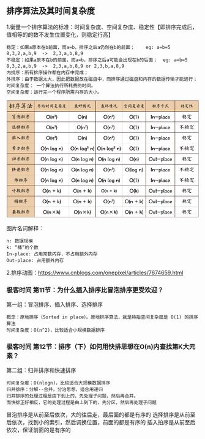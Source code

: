 ## 排序算法及其时间复杂度

1.衡量一个排序算法的标准：时间复杂度、空间复杂度、稳定性【即排序完成后，值相等的的数不发生位置变化，则稳定行高】
```text
稳定：如果a原本在b前面，而a=b，排序之后a仍然在b的前面；    eg: a=b=5  8,3,2,a,b,9  ->  2,3,a,b,8,9
不稳定：如果a原本在b的前面，而a=b，排序之后a可能会出现在b的后面；  eg: a=b=5  8,3,2,a,b,9  ->  2,3,a,b,8,9 or 2,3,b,a,8,9
内排序：所有排序操作都在内存中完成；
外排序：由于数据太大，因此把数据放在磁盘中，而排序通过磁盘和内存的数据传输才能进行；
时间复杂度： 一个算法执行所耗费的时间。
空间复杂度：运行完一个程序所需内存的大小。
```
![](../statics/algo_sort.png)

图片名词解释：
```
n: 数据规模
k: “桶”的个数
In-place: 占用常数内存，不占用额外内存
Out-place: 占用额外内存
```
2.排序动图：https://www.cnblogs.com/onepixel/articles/7674659.html

### 极客时间 第11节：为什么插入排序比冒泡排序更受欢迎？
第一组：冒泡排序、插入排序、选择排序
```text
概念：原地排序（Sorted in place）。原地排序算法，就是特指空间复杂度是 O(1) 的排序算法
时间复杂度：O(n^2)，比较适合小规模数据排序
```

### 极客时间 第12节：排序（下）如何用快排思想在O(n)内查找第K大元素？
第二组：归并排序和快速排序
```text
时间复杂度：O(nlogn)，比较适合大规模数据排序
归并排序：分解--合并，分治思想，适合用递归
归并排序的处理过程是由下到上的，先处理子问题，然后再合并。
而快排正好相反，它的处理过程是由上到下的，先分区，然后再处理子问题
```


冒泡排序是从前至后依次，大的往后走，最后面的都是有序的
选择排序是从前至后依次，找到小的索引，然后调换位置，前面的都是有序的
插入拍序是从前至后依次，保证前面的是有序的

